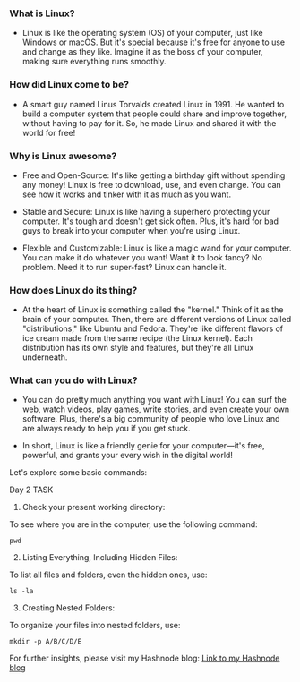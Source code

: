 ### What is Linux?

- Linux is like the operating system (OS) of your computer, just like Windows or macOS. But it's special because it's free for anyone to use and change as they like. Imagine it as the boss of your computer, making sure everything runs smoothly.


### How did Linux come to be?

- A smart guy named Linus Torvalds created Linux in 1991. He wanted to build a computer system that people could share and improve together, without having to pay for it. So, he made Linux and shared it with the world for free!


### Why is Linux awesome?

- Free and Open-Source: It's like getting a birthday gift without spending any money! Linux is free to download, use, and even change. You can see how it works and tinker with it as much as you want.

- Stable and Secure: Linux is like having a superhero protecting your computer. It's tough and doesn't get sick often. Plus, it's hard for bad guys to break into your computer when you're using Linux.

- Flexible and Customizable: Linux is like a magic wand for your computer. You can make it do whatever you want! Want it to look fancy? No problem. Need it to run super-fast? Linux can handle it.

### How does Linux do its thing?

- At the heart of Linux is something called the "kernel." Think of it as the brain of your computer. Then, there are different versions of Linux called "distributions," like Ubuntu and Fedora. They're like different flavors of ice cream made from the same recipe (the Linux kernel). Each distribution has its own style and features, but they're all Linux underneath.


### What can you do with Linux?

- You can do pretty much anything you want with Linux! You can surf the web, watch videos, play games, write stories, and even create your own software. Plus, there's a big community of people who love Linux and are always ready to help you if you get stuck.

- In short, Linux is like a friendly genie for your computer—it's free, powerful, and grants your every wish in the digital world!


Let's explore some basic commands:

Day 2 TASK

1. Check your present working directory:


To see where you are in the computer, use the following command:

```shell
pwd
```


2. Listing Everything, Including Hidden Files:

To list all files and folders, even the hidden ones, use:

```shell
ls -la
```

3. Creating Nested Folders:

To organize your files into nested folders, use:


```shell
mkdir -p A/B/C/D/E
```



For further insights, please visit my Hashnode blog: [Link to my Hashnode blog](https://supriyasurkar.hashnode.dev/day-2-basic-linux-commands)

